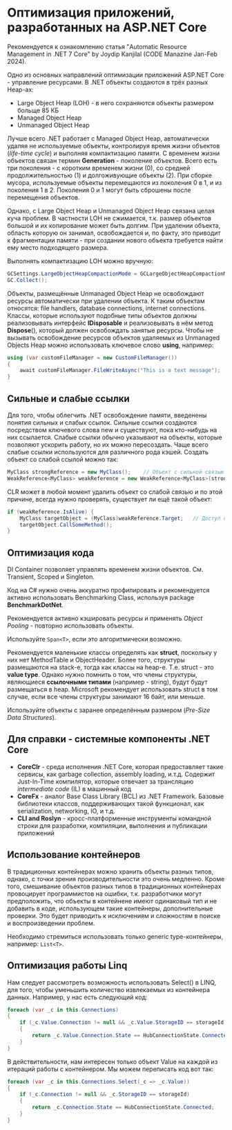 # Оптимизация приложений, разработанных на ASP.NET Core

Рекомендуется к ознакомлению статья "Automatic Resource Management in .NET 7 Core" by Joydip Kanjilal (CODE Manazine Jan-Feb 2024).

Одно из основных направлений оптимизации приложений ASP.NET Core - управление ресурсами. В .NET объекты создаются в трёх разных Heap-ах:

- Large Object Heap (LOH) - в него сохраняются объекты размером больще 85 КБ
- Managed Object Heap
- Unmanaged Object Heap

Лучше всего .NET работает с Managed Object Heap, автоматически удаляя не используемые объекты, контролируя время жизни объектов (_life-time cycle_) и выполняя компактизацию памяти. С временем жизни объектов связан термин **Generation** - поколение объектов. Всего есть три поколения - с коротким временем жизни (0), со средней продолжительностью (1) и долгоживующие объекты (2). При сборке мусора, используемые объекты перемещаются из поколения 0 в 1, и из поколения 1 в 2. Поколения 0 и 1 могут быть сброшены после перемещения объектов.

Однако, с Large Object Heap и Unmanaged Object Heap связана целая куча проблем. В частности LOH не сжимается, т.к. размер объектов большой и их копирование может быть долгим. При удалении объекта, область которую он занимал, освобождается и, по факту, это приводит к фрагментации памяти - при создании нового объекта требуется найти ему место подходящего размера.

Выполнять компактизацию LOH можно вручную:

```csharp
GCSettings.LargeObjectHeapCompactionMode = GCLargeObjectHeapCompactionMode.CompactOnce;
GC.Collect();
```

Объекты, размещённые Unmanaged Object Heap не освобождают ресурсы автоматически при удалении объекта. К таким объектам относятся: file handlers, database connections, internet connections. Классы, которые используют подобные типы объектов должны реализовывать интерфейс **IDisposable** и реализовывать в нём метод **Dispose**(), который должен освобождать занятые ресурсы. Чтобы не вызывать освобождение ресурсов объектов удаляемых из Unmanaged Objects Heap можно использовать ключевое слово **using**, например:

```csharp
using (var customFileManager = new CustomFileManager())
{
    await customFileManager.FileWriteAsync("This is a text message");
}
```

## Сильные и слабые ссылки

Для того, чтобы облегчить .NET освобождение памяти, введенены понятия сильных и слабых ссылок. Сильные ссылки создаются посредством ключевого слова new и существуют, пока кто-нибудь на них ссылается. Слабые ссылки обычно указывают на объекты, которые позволяют ускорить работу, но их можно пересоздать. Чаще всего слабые ссылки используются для различного рода кэшей. Создать объект со слабой ссылой можно так:

```csharp
MyClass strongReference = new MyClass();    // Объект с сильной связью
WeakReference<MyClass> weakReference = new WeakReference<MyClass>(strongReference); // Объект со слабой связью
```

CLR может в любой момент удалить объект со слабой связью и по этой причине, всегда нужно проверять, существует ли ещё такой объект:

```csharp
if (weakReference.IsAlive) {
    MyClass targetObject = (MyClass)weakReference.Target;   // Доступ к объекту, если он ещё жив
    targetObject.CallSomeMethod();
}
```

## Оптимизация кода

DI Container позволяет управлять временем жизни объектов. См. Transient, Scoped и Singleton.

Код на C# нужно очень аккуратно профилировать и рекомендуется активно использовать Benchmarking Class, используя package **BenchmarkDotNet**.

Рекомендуется активно кэшировать ресурсы и применять _Object Pooling_ - повторно использовать объекты.

Используйте `Span<T>`, если это алгоритмически возможно.

Рекомендуется маленькие классы определять как **struct**, поскольку у них нет MethodTable и ObjectHeader. Более того, структуры размещаются на stack-е, тогда как классы на heap-е. Т.е. struct - это **value type**. Однако нужно помнить о том, что члены структуры, являющиеся **ссылочными типами** (например - string), будут будут размещаться в heap. Microsoft рекомендует использовать struct в том случае, если все члены структуры занимают 16 байт, или меньше.

Используйте объекты с заранее определённым размером (_Pre-Size Data Structures_).

## Для справки - системные компоненты .NET Core

- **CoreClr** - среда исполнения .NET Core, которая предоставляет такие сервисы, как garbage collection, assembly loading, и.т.д. Содержит Just-In-Time компилятор, которые отвечает за трансляцию _intermediate code_ (IL) в машинный код
- **CoreFx** - аналог Base Class Library (BCL) из .NET Framework. Базовые библиотеки классов, поддерживающих такой функционал, как serialization, networking, IO, и т.д.
- **CLI and Roslyn** - кросс-платформенные инструменты командной строки для разработки, компиляции, выполнения и публикации приложений

## Использование контейнеров

В традиционных контейнерах можно хранить объекты разных типов, однако, с точки зрения производительности это очень медленно. Кроме того, смешивание объектов разных типов в традиционных контейнерах провоцирует программистов на ошибки, т.к. разработчики могут предположить, что объекты в контейнене имеют одинаковый тип и не добавить в коде, использующем такие контейнеры, дополнительные проверки. Это будет приводить к исключениям и сложностям в поиске и воспроизведении проблем.

Необходимо стремиться использовать только generic type-контейнеры, например: `List<T>`.

## Оптимизация работы Linq

Нам следует рассмотреть возможность использовать Select() в LINQ, для того, чтобы уменьшить количество извлекаемых из контейнера данных. Например, у нас есть следующий код:

```csharp
foreach (var _c in this.Connections)
{
    if (_c.Value.Connection != null && _c.Value.StorageID == storageId)
    {
        return _c.Value.Connection.State == HubConnectionState.Connected;
    }
}
```

В действительности, нам интересен только объект Value на каждой из итераций работы с контейнером. Мы можем переписать код вот так:

```csharp
foreach (var _c in this.Connections.Select(_c => _c.Value))
{
    if (_c.Connection != null && _c.StorageID == storageId)
    {
        return _c.Connection.State == HubConnectionState.Connected;
    }
}
```
